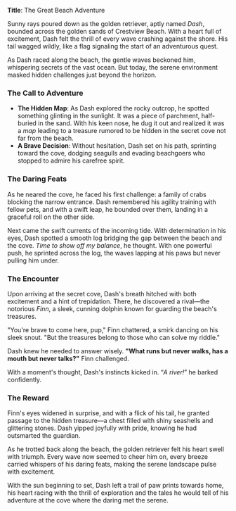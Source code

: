 **Title**: The Great Beach Adventure

Sunny rays poured down as the golden retriever, aptly named *Dash*, bounded across the golden sands of Crestview Beach. With a heart full of excitement, Dash felt the thrill of every wave crashing against the shore. His tail wagged wildly, like a flag signaling the start of an adventurous quest.

As Dash raced along the beach, the gentle waves beckoned him, whispering secrets of the vast ocean. But today, the serene environment masked hidden challenges just beyond the horizon.

### The Call to Adventure
- **The Hidden Map**: As Dash explored the rocky outcrop, he spotted something glinting in the sunlight. It was a piece of parchment, half-buried in the sand. With his keen nose, he dug it out and realized it was a *map* leading to a treasure rumored to be hidden in the secret cove not far from the beach. 
- **A Brave Decision**: Without hesitation, Dash set on his path, sprinting toward the cove, dodging seagulls and evading beachgoers who stopped to admire his carefree spirit. 

### The Daring Feats
As he neared the cove, he faced his first challenge: a family of crabs blocking the narrow entrance. Dash remembered his agility training with fellow pets, and with a swift leap, he bounded over them, landing in a graceful roll on the other side. 

Next came the swift currents of the incoming tide. With determination in his eyes, Dash spotted a smooth log bridging the gap between the beach and the cove. *Time to show off my balance*, he thought. With one powerful push, he sprinted across the log, the waves lapping at his paws but never pulling him under.

### The Encounter
Upon arriving at the secret cove, Dash's breath hitched with both excitement and a hint of trepidation. There, he discovered a rival—the notorious *Finn*, a sleek, cunning dolphin known for guarding the beach's treasures. 

"You're brave to come here, pup," Finn chattered, a smirk dancing on his sleek snout. "But the treasures belong to those who can solve my riddle."

Dash knew he needed to answer wisely. **"What runs but never walks, has a mouth but never talks?"** Finn challenged.

With a moment's thought, Dash's instincts kicked in. “*A river!*” he barked confidently.

### The Reward
Finn's eyes widened in surprise, and with a flick of his tail, he granted passage to the hidden treasure—a chest filled with shiny seashells and glittering stones. Dash yipped joyfully with pride, knowing he had outsmarted the guardian. 

As he trotted back along the beach, the golden retriever felt his heart swell with triumph. Every wave now seemed to cheer him on, every breeze carried whispers of his daring feats, making the serene landscape pulse with excitement.

With the sun beginning to set, Dash left a trail of paw prints towards home, his heart racing with the thrill of exploration and the tales he would tell of his adventure at the cove where the daring met the serene.